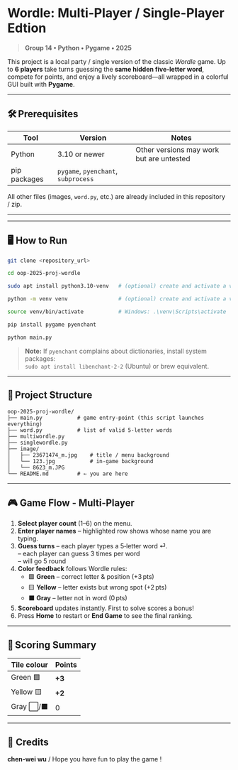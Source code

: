 # Wordle: Multi‑Player / Single-Player Edtion

> **Group 14 • Python • Pygame • 2025**

This project is a local party / single version of the classic *Wordle* game. Up to **6 players** take turns guessing the **same hidden five‑letter word**, compete for points, and enjoy a lively scoreboard—all wrapped in a colorful GUI built with **Pygame**.

---

## 🛠 Prerequisites
| Tool | Version | Notes |
|------|---------|-------|
| Python | 3.10 or newer | Other versions may work but are untested |
| pip packages | `pygame`, `pyenchant`, `subprocess` | 


All other files (images, `word.py`, etc.) are already included in this repository / zip.

---

---
## 🖥️ How to Run
```bash
git clone <repository_url>
```
```bash
cd oop-2025-proj-wordle
```
```bash
sudo apt install python3.10-venv   # (optional) create and activate a virtual‑env
```
```bash
python -m venv venv                # (optional) create and activate a virtual‑env
```
```bash
source venv/bin/activate           # Windows: .\venv\Scripts\activate
```
```bash
pip install pygame pyenchant
```
```bash 
python main.py        
```
> **Note:**  If `pyenchant` complains about dictionaries, install system packages:<br>`sudo apt install libenchant-2-2` (Ubuntu) or brew equivalent.

---

## 📁 Project Structure
```
oop-2025-proj-wordle/
├── main.py           # game entry‑point (this script launches everything)
├── word.py           # list of valid 5‑letter words
├── multiwordle.py
├── singlewordle.py
├── image/
│   ├── 23671474_m.jpg    # title / menu background
│   └── 123.jpg           # in‑game background
│   └── 8623_m.JPG           
└── README.md         # ← you are here
```

---
## 🎮 Game Flow - Multi‑Player
1. **Select player count** (1–6) on the menu.
2. **Enter player names** – highlighted row shows whose name you are typing.
3. **Guess turns** – each player types a 5‑letter word ⏎.   
                   – each player can guess 3 times per word   
                   – will go 5 round
4. **Color feedback** follows Wordle rules:
   * 🟩 **Green** – correct letter & position (+3 pts)  
   * 🟨 **Yellow** – letter exists but wrong spot (+2 pts)  
   * ⬛ **Gray** – letter not in word (0 pts)
5. **Scoreboard** updates instantly. First to solve scores a bonus!
6. Press **Home** to restart or **End Game** to see the final ranking.

---

## 📝 Scoring Summary

| Tile colour | Points |
|-------------|--------|
| Green 🟩 | **+3** |
| Yellow 🟨 | **+2** |
| Gray ⬜/⬛ | 0 |

----

## 👥 Credits
 **chen-wei wu** /     Hope you have fun to play the game !